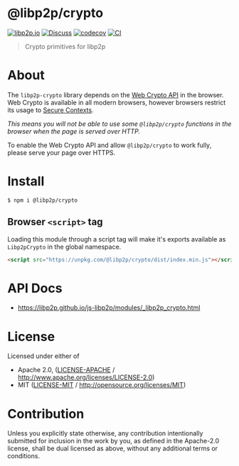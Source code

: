 # @libp2p/crypto

[![libp2p.io](https://img.shields.io/badge/project-libp2p-yellow.svg?style=flat-square)](http://libp2p.io/)
[![Discuss](https://img.shields.io/discourse/https/discuss.libp2p.io/posts.svg?style=flat-square)](https://discuss.libp2p.io)
[![codecov](https://img.shields.io/codecov/c/github/libp2p/js-libp2p.svg?style=flat-square)](https://codecov.io/gh/libp2p/js-libp2p)
[![CI](https://img.shields.io/github/actions/workflow/status/libp2p/js-libp2p/main.yml?branch=main\&style=flat-square)](https://github.com/libp2p/js-libp2p/actions/workflows/main.yml?query=branch%3Amain)

> Crypto primitives for libp2p

# About

<!--

!IMPORTANT!

Everything in this README between "# About" and "# Install" is automatically
generated and will be overwritten the next time the doc generator is run.

To make changes to this section, please update the @packageDocumentation section
of src/index.js or src/index.ts

To experiment with formatting, please run "npm run docs" from the root of this
repo and examine the changes made.

-->

The `libp2p-crypto` library depends on the [Web Crypto API](https://developer.mozilla.org/en-US/docs/Web/API/Web_Crypto_API) in the browser. Web Crypto is available in all modern browsers, however browsers restrict its usage to [Secure Contexts](https://developer.mozilla.org/en-US/docs/Web/Security/Secure_Contexts).

*This means you will not be able to use some `@libp2p/crypto` functions in the browser when the page is served over HTTP.*

To enable the Web Crypto API and allow `@libp2p/crypto` to work fully, please serve your page over HTTPS.

# Install

```console
$ npm i @libp2p/crypto
```

## Browser `<script>` tag

Loading this module through a script tag will make it's exports available as `Libp2pCrypto` in the global namespace.

```html
<script src="https://unpkg.com/@libp2p/crypto/dist/index.min.js"></script>
```

# API Docs

- <https://libp2p.github.io/js-libp2p/modules/_libp2p_crypto.html>

# License

Licensed under either of

- Apache 2.0, ([LICENSE-APACHE](https://github.com/libp2p/js-libp2p/blob/main/packages/crypto/LICENSE-APACHE) / <http://www.apache.org/licenses/LICENSE-2.0>)
- MIT ([LICENSE-MIT](https://github.com/libp2p/js-libp2p/blob/main/packages/crypto/LICENSE-MIT) / <http://opensource.org/licenses/MIT>)

# Contribution

Unless you explicitly state otherwise, any contribution intentionally submitted for inclusion in the work by you, as defined in the Apache-2.0 license, shall be dual licensed as above, without any additional terms or conditions.
